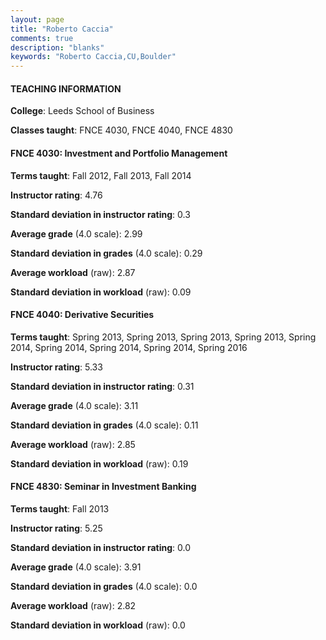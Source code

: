 ```yaml
---
layout: page
title: "Roberto Caccia" 
comments: true
description: "blanks"
keywords: "Roberto Caccia,CU,Boulder"
---
```

<head>
<script src="https://ajax.googleapis.com/ajax/libs/jquery/2.1.3/jquery.min.js"></script>
<script src="https://dl.dropboxusercontent.com/s/pc42nxpaw1ea4o9/highcharts.js?dl=0"></script>
<!-- <script src="../assets/js/highcharts.js"></script> -->
<style type="text/css">@font-face {
	font-family: "Bebas Neue";
	src: url(https://www.filehosting.org/file/details/544349/BebasNeue Regular.otf) format("opentype");
	}
	h1.Bebas { 
		font-family: "Bebas Neue", Verdana, Tahoma;
	}
</style>
</head>
	   
#### TEACHING INFORMATION

**College**: Leeds School of Business

**Classes taught**: FNCE 4030, FNCE 4040, FNCE 4830

#### FNCE 4030: Investment and Portfolio Management

**Terms taught**: Fall 2012, Fall 2013, Fall 2014

**Instructor rating**: 4.76

**Standard deviation in instructor rating**: 0.3

**Average grade** (4.0 scale): 2.99

**Standard deviation in grades** (4.0 scale): 0.29

**Average workload** (raw): 2.87

**Standard deviation in workload** (raw): 0.09

#### FNCE 4040: Derivative Securities

**Terms taught**: Spring 2013, Spring 2013, Spring 2013, Spring 2013, Spring 2014, Spring 2014, Spring 2014, Spring 2014, Spring 2016

**Instructor rating**: 5.33

**Standard deviation in instructor rating**: 0.31

**Average grade** (4.0 scale): 3.11

**Standard deviation in grades** (4.0 scale): 0.11

**Average workload** (raw): 2.85

**Standard deviation in workload** (raw): 0.19

#### FNCE 4830: Seminar in Investment Banking

**Terms taught**: Fall 2013

**Instructor rating**: 5.25

**Standard deviation in instructor rating**: 0.0

**Average grade** (4.0 scale): 3.91

**Standard deviation in grades** (4.0 scale): 0.0

**Average workload** (raw): 2.82

**Standard deviation in workload** (raw): 0.0

